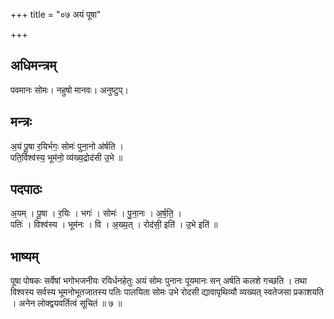 +++
title = "०७ अयं पूषा"

+++
## अधिमन्त्रम्
पवमानः सोमः। नहुषो मानवः। अनुष्टुप्।

## मन्त्रः
अ॒यं पू॒षा र॒यिर्भगः॒ सोमः॑ पुना॒नो अ॑र्षति ।  
पति॒र्विश्व॑स्य॒ भूम॑नो॒ व्य॑ख्य॒द्रोद॑सी उ॒भे ॥

## पदपाठः
अ॒यम् । पू॒षा । र॒यिः । भगः॑ । सोमः॑ । पु॒ना॒नः । अ॒र्ष॒ति॒ ।  
पतिः॑ । विश्व॑स्य । भूम॑नः । वि । अ॒ख्य॒त् । रोद॑सी॒ इति॑ । उ॒भे इति॑ ॥

## भाष्यम्
पूषा पोषकः सर्वेषां भगोभजनीयः रयिर्धनहेतुः अयं सोमः पुनानः पूयमानः सन् अर्षति कलशे गच्छति । तथा विश्वस्य सर्वस्य भूमनोभूतजातस्य पतिः पालयिता सोमः उभे रोदसी द्यावापृथिव्यौ व्यख्यत् स्वतेजसा प्रकाशयति । अनेन लोक्द्वयवर्तित्वं सूचितं ॥ ७ ॥